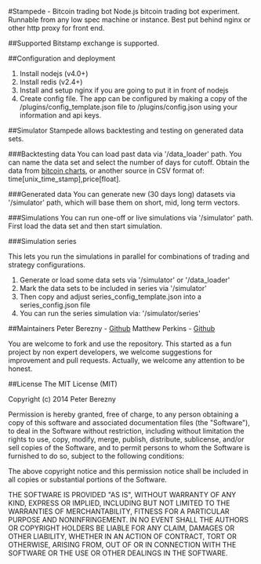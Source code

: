 #Stampede - Bitcoin trading bot
Node.js bitcoin trading bot experiment. Runnable from any low spec machine or instance. Best put behind nginx or other http proxy for front end.

##Supported
Bitstamp exchange is supported.

##Configuration and deployment
1. Install nodejs (v4.0+)
2. Install redis (v2.4+)
3. Install and setup nginx if you are going to put it in front of nodejs
4. Create config file. The app can be configured by making a copy of the /plugins/config_template.json file to /plugins/config.json using your information and api keys.

##Simulator
Stampede allows backtesting and testing on generated data sets. 

###Backtesting data
You can load past data via '/data_loader' path. You can name the data set and select the number of days for cutoff.
Obtain the data from [bitcoin charts](http://api.bitcoincharts.com/v1/csv/bitstampUSD.csv.gz), or another source in CSV format of: time[unix_time_stamp],price[float].

###Generated data
You can generate new (30 days long) datasets via '/simulator' path, which will base them on short, mid, long term vectors.

###Simulations
You can run one-off or live simulations via '/simulator' path. First load the data set and then start simulation.

###Simulation series

This lets you run the simulations in parallel for combinations of trading and strategy configurations.

1. Generate or load some data sets via '/simulator' or '/data_loader'
2. Mark the data sets to be included in series via '/simulator'
3. Then copy and adjust series_config_template.json into a series_config.json file
4. You can run the series simulation via: '/simulator/series'

##Maintainers
Peter Berezny - [Github](https://github.com/pejrak)
Matthew Perkins - [Github](https://github.com/mattarse)

You are welcome to fork and use the repository. This started as a fun project by non expert developers, we welcome suggestions for improvement and pull requests. Actually, we welcome any attention to be honest.

##License
The MIT License (MIT)

Copyright (c) 2014 Peter Berezny

Permission is hereby granted, free of charge, to any person obtaining a copy
of this software and associated documentation files (the "Software"), to deal
in the Software without restriction, including without limitation the rights
to use, copy, modify, merge, publish, distribute, sublicense, and/or sell
copies of the Software, and to permit persons to whom the Software is
furnished to do so, subject to the following conditions:

The above copyright notice and this permission notice shall be included in
all copies or substantial portions of the Software.

THE SOFTWARE IS PROVIDED "AS IS", WITHOUT WARRANTY OF ANY KIND, EXPRESS OR
IMPLIED, INCLUDING BUT NOT LIMITED TO THE WARRANTIES OF MERCHANTABILITY,
FITNESS FOR A PARTICULAR PURPOSE AND NONINFRINGEMENT. IN NO EVENT SHALL THE
AUTHORS OR COPYRIGHT HOLDERS BE LIABLE FOR ANY CLAIM, DAMAGES OR OTHER
LIABILITY, WHETHER IN AN ACTION OF CONTRACT, TORT OR OTHERWISE, ARISING FROM,
OUT OF OR IN CONNECTION WITH THE SOFTWARE OR THE USE OR OTHER DEALINGS IN
THE SOFTWARE.